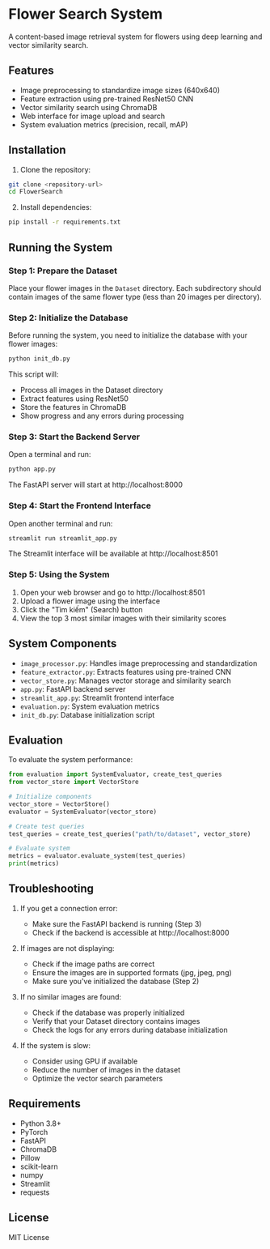 # Flower Search System

A content-based image retrieval system for flowers using deep learning and vector similarity search.

## Features

- Image preprocessing to standardize image sizes (640x640)
- Feature extraction using pre-trained ResNet50 CNN
- Vector similarity search using ChromaDB
- Web interface for image upload and search
- System evaluation metrics (precision, recall, mAP)

## Installation

1. Clone the repository:

```bash
git clone <repository-url>
cd FlowerSearch
```

2. Install dependencies:

```bash
pip install -r requirements.txt
```

## Running the System

### Step 1: Prepare the Dataset

Place your flower images in the `Dataset` directory. Each subdirectory should contain images of the same flower type (less than 20 images per directory).

### Step 2: Initialize the Database

Before running the system, you need to initialize the database with your flower images:

```bash
python init_db.py
```

This script will:

- Process all images in the Dataset directory
- Extract features using ResNet50
- Store the features in ChromaDB
- Show progress and any errors during processing

### Step 3: Start the Backend Server

Open a terminal and run:

```bash
python app.py
```

The FastAPI server will start at http://localhost:8000

### Step 4: Start the Frontend Interface

Open another terminal and run:

```bash
streamlit run streamlit_app.py
```

The Streamlit interface will be available at http://localhost:8501

### Step 5: Using the System

1. Open your web browser and go to http://localhost:8501
2. Upload a flower image using the interface
3. Click the "Tìm kiếm" (Search) button
4. View the top 3 most similar images with their similarity scores

## System Components

- `image_processor.py`: Handles image preprocessing and standardization
- `feature_extractor.py`: Extracts features using pre-trained CNN
- `vector_store.py`: Manages vector storage and similarity search
- `app.py`: FastAPI backend server
- `streamlit_app.py`: Streamlit frontend interface
- `evaluation.py`: System evaluation metrics
- `init_db.py`: Database initialization script

## Evaluation

To evaluate the system performance:

```python
from evaluation import SystemEvaluator, create_test_queries
from vector_store import VectorStore

# Initialize components
vector_store = VectorStore()
evaluator = SystemEvaluator(vector_store)

# Create test queries
test_queries = create_test_queries("path/to/dataset", vector_store)

# Evaluate system
metrics = evaluator.evaluate_system(test_queries)
print(metrics)
```

## Troubleshooting

1. If you get a connection error:

   - Make sure the FastAPI backend is running (Step 3)
   - Check if the backend is accessible at http://localhost:8000

2. If images are not displaying:

   - Check if the image paths are correct
   - Ensure the images are in supported formats (jpg, jpeg, png)
   - Make sure you've initialized the database (Step 2)

3. If no similar images are found:

   - Check if the database was properly initialized
   - Verify that your Dataset directory contains images
   - Check the logs for any errors during database initialization

4. If the system is slow:
   - Consider using GPU if available
   - Reduce the number of images in the dataset
   - Optimize the vector search parameters

## Requirements

- Python 3.8+
- PyTorch
- FastAPI
- ChromaDB
- Pillow
- scikit-learn
- numpy
- Streamlit
- requests

## License

MIT License
